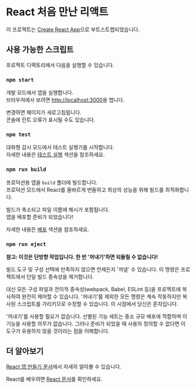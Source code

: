 # React 처음 만난 리액트 

이 프로젝트는 [Create React App](https://github.com/facebook/create-react-app)으로 부트스트랩되었습니다.

## 사용 가능한 스크립트

프로젝트 디렉토리에서 다음을 실행할 수 있습니다.

### `npm start`

개발 모드에서 앱을 실행합니다.\
브라우저에서 보려면 [http://localhost:3000](http://localhost:3000)을 엽니다.

변경하면 페이지가 새로고침됩니다.\
콘솔에 린트 오류가 표시될 수도 있습니다.

### `npm test`

대화형 감시 모드에서 테스트 실행기를 시작합니다.\
자세한 내용은 [테스트 실행](https://facebook.github.io/create-react-app/docs/running-tests) 섹션을 참조하세요.

### `npm run build`

프로덕션용 앱을 `build` 폴더에 빌드합니다.\
프로덕션 모드에서 React를 올바르게 번들하고 최상의 성능을 위해 빌드를 최적화합니다.

빌드가 축소되고 파일 이름에 해시가 포함됩니다.\
앱을 배포할 준비가 되었습니다!

자세한 내용은 [배포](https://facebook.github.io/create-react-app/docs/deployment) 섹션을 참조하세요.

### `npm run eject`

**참고: 이것은 단방향 작업입니다. 한 번 '꺼내기'하면 되돌릴 수 없습니다!**

빌드 도구 및 구성 선택에 만족하지 않으면 언제든지 '꺼낼' 수 있습니다. 이 명령은 프로젝트에서 단일 빌드 종속성을 제거합니다.

대신 모든 구성 파일과 전이적 종속성(webpack, Babel, ESLint 등)을 프로젝트에 복사하여 완전히 제어할 수 있습니다. '꺼내기'를 제외한 모든 명령은 계속 작동하지만 복사된 스크립트를 가리키므로 수정할 수 있습니다. 이 시점에서 당신은 혼자입니다.

'꺼내기'를 사용할 필요가 없습니다. 선별된 기능 세트는 중소 규모 배포에 적합하며 이 기능을 사용할 의무가 없습니다. 그러나 준비가 되었을 때 사용자 정의할 수 없다면 이 도구가 유용하지 않을 것이라는 점을 이해합니다.

## 더 알아보기

[React 앱 만들기 문서](https://facebook.github.io/create-react-app/docs/getting-started)에서 자세히 알아볼 수 있습니다.

React를 배우려면 [React 문서](https://reactjs.org/)를 확인하세요.